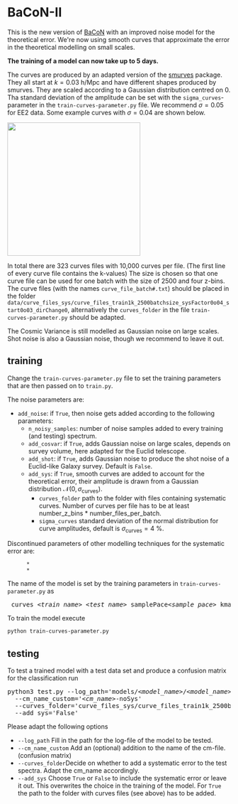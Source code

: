# BaCoN-II
This is the new version of [BaCoN](https://github.com/Mik3M4n/BaCoN) with an improved noise model for the theoretical error. We're now using smooth curves that approximate the error in the theoretical modelling on small scales. 

**The training of a model can now take up to 5 days.**

The curves are produced by an adapted version of the [smurves](https://github.com/moews/smurves) package. They all start at $k = 0.03 \ \mathrm{h/Mpc}$ and have different shapes produced by smurves. They are scaled according to a Gaussian distribution centred on 0. Tha standard deviation of the amplitude can be set with the ```sigma_curves```-parameter in the ```train-curves-parameter.py``` file. We recommend $\sigma = 0.05$ for EE2 data.
Some example curves with $\sigma = 0.04$ are shown below.

<img src="https://github.com/cosmicLinux/BaCoN-II/assets/142009018/4e37020f-a066-4d64-a88d-7a96dac51698" 
     width="300" />


In total there are 323 curves files with 10,000 curves per file. (The first line of every curve file contains the k-values) The size is chosen so that one curve file can be used for one batch with the size of 2500 and four z-bins. The curve files (with the names ```curve_file_batch#.txt```) should be placed in the folder ```data/curve_files_sys/curve_files_train1k_2500batchsize_sysFactor0o04_start0o03_dirChange0```, alternatively the ```curves_folder``` in the file ```train-curves-parameter.py``` should be adapted.

The Cosmic Variance is still modelled as Gaussian noise on large scales. Shot noise is also a Gaussian noise, though we recommend to leave it out.

## training

Change the ```train-curves-parameter.py``` file to set the training parameters that are then passed on to ```train.py```. 

The noise parameters are:

* ```add_noise```: if ```True```, then noise gets added according to the following parameters:
     * ```n_noisy_samples```: number of noise samples added to every training (and testing) spectrum.
     * ```add_cosvar```: if ```True```, adds Gaussian noise on large scales, depends on survey volume, here adapted for the Euclid telescope.
     * ```add_shot```: if ```True```, adds Gaussian noise to produce the shot noise of a Euclid-like Galaxy survey. Default is ```False```.
     * ```add_sys```: if ```True```, smooth curves are added to account for the theoretical error, their amplitude is drawn from a Gaussian distribution $\mathcal{N}(0,\sigma_\mathrm{curves})$.
          * ```curves_folder``` path to the folder with files containing systematic curves. Number of curves per file has to be at least number_z_bins * number_files_per_batch.
          * ```sigma_curves``` standard deviation of the normal distribution for curve amplitudes, default is $\sigma_\mathrm{curves}=4$ %.

Discontinued parameters of other modelling techniques for the systematic error are:

          *
          *

The name of the model is set by the training parameters in ```train-curves-parameter.py``` as 
<pre> curves_<i>&lt;train_name&gt;</i>_<i>&lt;test_name&gt;</i>_samplePace<i>&lt;sample_pace&gt;</i>_kmax<i>&lt;k_max&gt;</i>_<i>&lt;planck_fname&gt;</i>_epoch<i>&lt;n_epochs&gt;</i>_noiseSamples<i>&lt;n_noisy_samples&gt;</i>_wCV_noShot_wSys_sigmaCurves<i>&lt;sigma_curves&gt;</i>_<i>&lt;fname_extra&gt;</i>
</pre>

To train the model execute
```bash
python train-curves-parameter.py
```


## testing

To test a trained model with a test data set and produce a confusion matrix for the classification run

<pre>
python3 test.py --log_path='models/<i>&lt;model_name&gt;</i>/<i>&lt;model_name&gt;</i>_log.txt' --TEST_DIR='<i>&lt;path/to/test-data&gt;</i>' 
  --cm_name_custom='<i>&lt;cm_name&gt;</i>-noSys'
  --curves_folder='curve_files_sys/curve_files_train1k_2500batchsize_sysFactor0o04_start0o03_dirChange0' 
  --add_sys='False'
</pre>

Please adapt the following options

- ```--log_path``` Fill in the path for the log-file of the model to be tested. 
- ```--cm_name_custom``` Add an (optional) addition to the name of the cm-file. (confusion matrix)
- ```--curves_folder```Decide on whether to add a systematic error to the test spectra. Adapt the cm_name accordingly.
- ```--add_sys``` Choose ```True``` or ```False``` to include the systematic error or leave it out. This overwrites the choice in the training of the model. For ```True``` the path to the folder with curves files (see above) has to be added.
